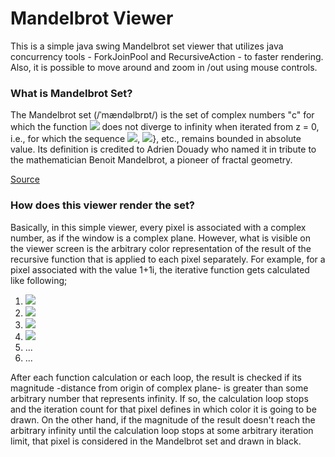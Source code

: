 # Mandelbrot Viewer

This is a simple java swing Mandelbrot set viewer that utilizes java concurrency tools - ForkJoinPool
and RecursiveAction - to faster rendering. Also, it is possible to move around and zoom in /out using mouse controls. 



### What is Mandelbrot Set? 

The Mandelbrot set (/ˈmændəlbrɒt/) is the set of complex numbers "c" for which the function
<img src="https://render.githubusercontent.com/render/math?math=f_{c}(z)=z^{2} %2B c"> does not diverge to infinity when iterated from 
z = 0, i.e., for which the sequence <img src="https://render.githubusercontent.com/render/math?math=f_{c}(0)">,
<img src="https://render.githubusercontent.com/render/math?math=f_{c}(f_{c}(0))">}, etc., remains bounded in absolute value. 
Its definition is credited to Adrien Douady who named it in tribute to the mathematician Benoit Mandelbrot,
a pioneer of fractal geometry.

[Source](https://en.wikipedia.org/wiki/Mandelbrot_set)


### How does this viewer render the set?

Basically, in this simple viewer, every pixel is associated with a complex number, as if the window is a complex plane.
However, what is visible on the viewer screen is the arbitrary color representation of the result of the recursive function
that is applied to each pixel separately. For example, for a pixel associated with the value 1+1i, the iterative function 
gets calculated like following;  
1. <img src="https://render.githubusercontent.com/render/math?math=f_{c}(z)=(0 %2B 0i)^{2} %2B (1 %2B 1i) = (1 %2B 1i)" >
2. <img src="https://render.githubusercontent.com/render/math?math=f_{c}(z)=(1 %2B 1i)^{2} %2B (1 %2B 1i) = (1 %2B 3i)">
3. <img src="https://render.githubusercontent.com/render/math?math=f_{c}(z)=(1 %2B 3i)^{2} %2B (1 %2B 1i) = (-7 %2B 7i)">
4. <img src="https://render.githubusercontent.com/render/math?math=f_{c}(z)=(-7 %2B 7i)^{2} %2B (1 %2B 1i) = (1 - 97i)">
5. ...
6. ...

After each function calculation or each loop, the result is checked if its magnitude -distance from origin of complex plane-  is greater
than some arbitrary number that represents infinity. If so, the calculation loop stops and the iteration count for that
pixel defines in which color it is going to be drawn. On the other hand, if the magnitude of the result doesn't reach 
the arbitrary infinity until the calculation loop stops at some arbitrary iteration limit, that pixel is considered in the 
Mandelbrot set and drawn in black. 



